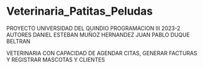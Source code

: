 # Veterinaria_Patitas_Peludas
PROYECTO UNIVERSIDAD DEL QUINDIO PROGRAMACION III 2023-2
AUTORES
DANIEL ESTEBAN MUÑOZ HERNANDEZ
JUAN PABLO DUQUE BELTRAN

VETERINARIA CON CAPACIDAD DE AGENDAR CITAS, GENERAR FACTURAS Y REGISTRAR MASCOTAS Y CLIENTES
